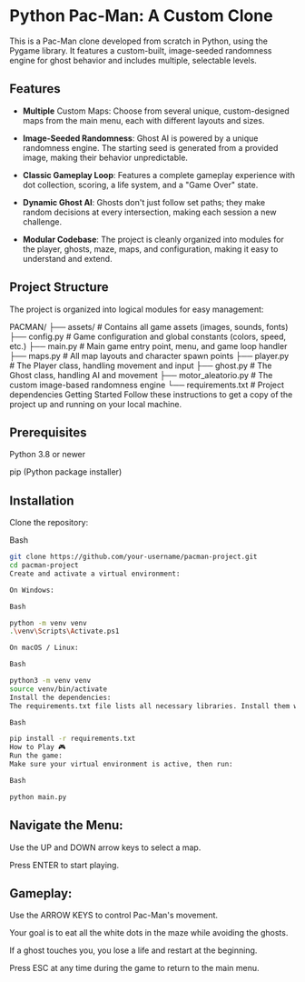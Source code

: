 # Python Pac-Man: A Custom Clone
This is a Pac-Man clone developed from scratch in Python, using the Pygame library. It features a custom-built, image-seeded randomness engine for ghost behavior and includes multiple, selectable levels.

## Features
- **Multiple** Custom Maps: Choose from several unique, custom-designed maps from the main menu, each with different layouts and sizes.

- **Image-Seeded Randomness**: Ghost AI is powered by a unique randomness engine. The starting seed is generated from a provided image, making their behavior unpredictable.

- **Classic Gameplay Loop**: Features a complete gameplay experience with dot collection, scoring, a life system, and a "Game Over" state.

- **Dynamic Ghost AI**: Ghosts don't just follow set paths; they make random decisions at every intersection, making each session a new challenge.

- **Modular Codebase**: The project is cleanly organized into modules for the player, ghosts, maze, maps, and configuration, making it easy to understand and extend.

## Project Structure
The project is organized into logical modules for easy management:

PACMAN/
├── assets/             # Contains all game assets (images, sounds, fonts)
├── config.py           # Game configuration and global constants (colors, speed, etc.)
├── main.py             # Main game entry point, menu, and game loop handler
├── maps.py             # All map layouts and character spawn points
├── player.py           # The Player class, handling movement and input
├── ghost.py            # The Ghost class, handling AI and movement
├── motor_aleatorio.py  # The custom image-based randomness engine
└── requirements.txt    # Project dependencies
Getting Started
Follow these instructions to get a copy of the project up and running on your local machine.

## Prerequisites
Python 3.8 or newer


pip (Python package installer)

## Installation
Clone the repository:

Bash

```sh
git clone https://github.com/your-username/pacman-project.git
cd pacman-project
Create and activate a virtual environment:

On Windows:

Bash

python -m venv venv
.\venv\Scripts\Activate.ps1

On macOS / Linux:

Bash

python3 -m venv venv
source venv/bin/activate
Install the dependencies:
The requirements.txt file lists all necessary libraries. Install them with:

Bash

pip install -r requirements.txt
How to Play 🎮
Run the game:
Make sure your virtual environment is active, then run:

Bash

python main.py

```

## Navigate the Menu:

Use the UP and DOWN arrow keys to select a map.

Press ENTER to start playing.

## Gameplay:

Use the ARROW KEYS to control Pac-Man's movement.

Your goal is to eat all the white dots in the maze while avoiding the ghosts.

If a ghost touches you, you lose a life and restart at the beginning.

Press ESC at any time during the game to return to the main menu.